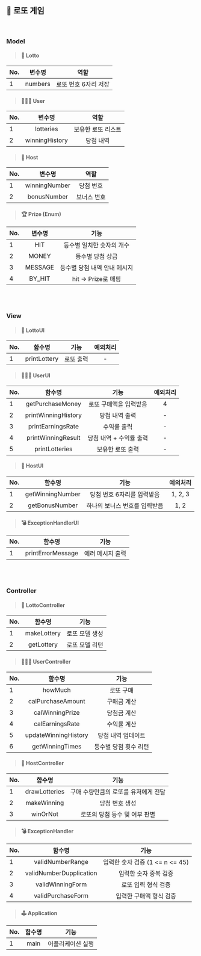 ## 🎱 로또 게임

<br/>

### Model

>#### 🎰 Lotto
| No. |   변수명   |      역할      |
|-----|:-------:|:------------:|
| 1   | numbers | 로또 번호 6자리 저장 |       

>#### 🧑🏻‍💻 User
| No. |      변수명       |     역할     |   
|-----|:--------------:|:----------:|
| 1   |   lotteries    | 보유한 로또 리스트 |
| 2   | winningHistory |   당첨 내역    |


>#### 🏦 Host
| No. |      변수명       |  역할   |   
|-----|:--------------:|:-----:|
| 1   | winningNumber  | 당첨 번호 |
| 2   |bonusNumber|보너스 번호|

>#### 🏆 Prize (Enum)
| No. |   변수명   |        기능        | 
|-----|:-------:|:----------------:|
| 1   |   HIT   |  등수별 일치한 숫자의 개수  |
| 2   |  MONEY  |    등수별 당첨 상금     |
| 3   | MESSAGE | 등수별 당첨 내역 안내 메시지 |
| 4   | BY_HIT  | hit -> Prize로 매핑 |



<br/></br>



### View

> #### 🎰 LottoUI
| No. |       함수명       |      기능      | 예외처리 |
|-----|:---------------:|:------------:|:----:|
| 1   |  printLottery   |    로또 출력     |  -   |


> #### 🧑🏻‍💻 UserUI
| No. |         함수명         |       기능       |  예외처리   |
|-----|:-------------------:|:--------------:|:-------:|
| 1   |  getPurchaseMoney   | 로또 구매액을 입력받음 |  4   |
| 2   | printWinningHistory |    당첨 내역 출력    |    -    |
| 3   |  printEarningsRate  |     수익률 출력     |    -    |
| 4   | printWinningResult  | 당첨 내역 + 수익률 출력 |    -    |
| 5   |   printLotteries    | 보유한 로또 출력 | - |

>#### 🏦 HostUI
| No. |         함수명         |       기능       |  예외처리   |
|-----|:-------------------:|:--------------:|:-------:|
| 1   |  getWinningNumber   | 당첨 번호 6자리를 입력받음  | 1, 2, 3 |
| 2   |   getBonusNumber    | 하나의 보너스 번호를 입력받음 |  1, 2   |


>#### 💣 ExceptionHandlerUI
| No. |        함수명        |            기능            |
|-----|:-----------------:|:------------------------:|
| 1   | printErrorMessage | 에러 메시지 출력 |

<br/></br>

### Controller

>#### 🎰 LottoController
| No. |     함수명     |    기능    |
|-----|:-----------:|:--------:|
| 1   | makeLottery | 로또 모델 생성 |
| 2   | getLottery  | 로또 모델 리턴 |


>#### 🧑🏻‍💻 UserController
| No. |         함수명          |      기능      |  
|-----|:--------------------:|:------------:|
| 1   |       howMuch        |    로또 구매     |
| 2   |  calPurchaseAmount   |    구매금 계산    |
| 3   |   calWinningPrize    |    당첨금 계산    |
| 4   |   calEarningsRate    |    수익률 계산    |
| 5   | updateWinningHistory |  당첨 내역 업데이트  |
| 6   |   getWinningTimes    | 등수별 당첨 횟수 리턴 |


>#### 🏦 HostController
| No. |      함수명      |          기능          |  
|-----|:-------------:|:--------------------:|
| 1   | drawLotteries | 구매 수량만큼의 로또를 유저에게 전달 |
| 2   |  makeWinning  |       당첨 번호 생성       |
| 3   |   winOrNot    |  로또의 당첨 등수 및 여부 판별   |

>#### 💣 ExceptionHandler
| No. |           함수명           |            기능            |
|-----|:-----------------------:|:------------------------:|
| 1   |    validNumberRange     | 입력한 숫자 검증 (1 <= n <= 45) |
| 2   | validNumberDupplication |       입력한 숫자 중복 검증       |
| 3   |    validWinningForm     |       로또 입력 형식 검증        |
| 4   |    validPurchaseForm    |      입력한 구매액 형식 검증       |



>#### 🕹 Application
| No. |       함수명       |    기능     |  
|-----|:---------------:|:---------:|
| 1   |      main       | 어플리케이션 실행 | 
